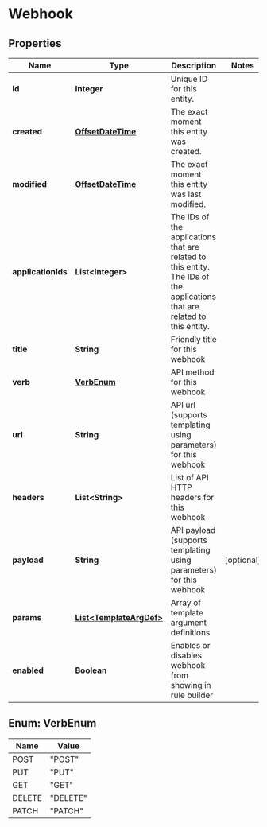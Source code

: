 
# Webhook

## Properties
Name | Type | Description | Notes
------------ | ------------- | ------------- | -------------
**id** | **Integer** | Unique ID for this entity. | 
**created** | [**OffsetDateTime**](OffsetDateTime.md) | The exact moment this entity was created. | 
**modified** | [**OffsetDateTime**](OffsetDateTime.md) | The exact moment this entity was last modified. | 
**applicationIds** | **List&lt;Integer&gt;** | The IDs of the applications that are related to this entity. The IDs of the applications that are related to this entity. | 
**title** | **String** | Friendly title for this webhook | 
**verb** | [**VerbEnum**](#VerbEnum) | API method for this webhook | 
**url** | **String** | API url (supports templating using parameters) for this webhook | 
**headers** | **List&lt;String&gt;** | List of API HTTP headers for this webhook | 
**payload** | **String** | API payload (supports templating using parameters) for this webhook |  [optional]
**params** | [**List&lt;TemplateArgDef&gt;**](TemplateArgDef.md) | Array of template argument definitions | 
**enabled** | **Boolean** | Enables or disables webhook from showing in rule builder | 


<a name="VerbEnum"></a>
## Enum: VerbEnum
Name | Value
---- | -----
POST | &quot;POST&quot;
PUT | &quot;PUT&quot;
GET | &quot;GET&quot;
DELETE | &quot;DELETE&quot;
PATCH | &quot;PATCH&quot;



